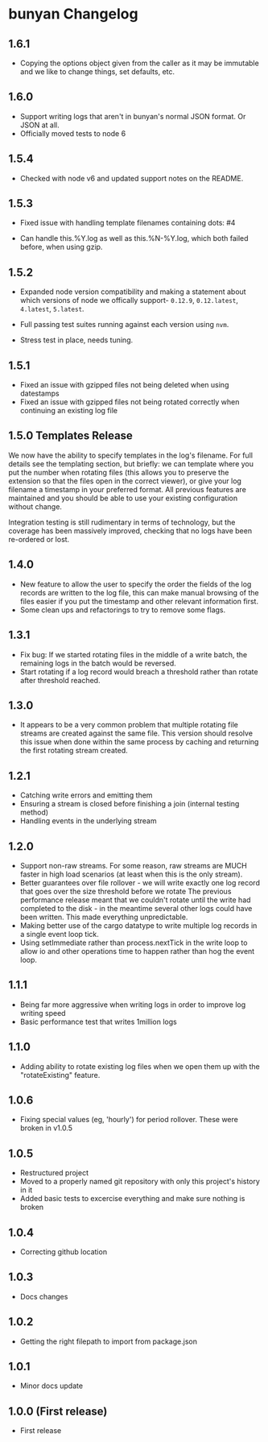 # bunyan Changelog

## 1.6.1

- Copying the options object given from the caller as it may be immutable and we like to change things, set defaults, etc.

## 1.6.0

- Support writing logs that aren't in bunyan's normal JSON format. Or JSON at all.
- Officially moved tests to node 6

## 1.5.4

- Checked with node v6 and updated support notes on the README.

## 1.5.3

- Fixed issue with handling template filenames containing dots: #4

- Can handle this.%Y.log as well as this.%N-%Y.log, which both failed before, when using gzip.

## 1.5.2

- Expanded node version compatibility and making a statement about which versions of node we offically support- `0.12.9`, `0.12.latest`, `4.latest`, `5.latest`.

- Full passing test suites running against each version using `nvm`.

- Stress test in place, needs tuning.

## 1.5.1

- Fixed an issue with gzipped files not being deleted when using datestamps
- Fixed an issue with gzipped files not being rotated correctly when continuing an existing log file

## 1.5.0 Templates Release

We now have the ability to specify templates in the log's filename. For full details see the templating section, but briefly: we can template where you put the number when rotating files (this allows you to preserve the extension so that the files open in the correct viewer), or give your log filename a timestamp in your preferred format.
All previous features are maintained and you should be able to use your existing configuration without change.

Integration testing is still rudimentary in terms of technology, but the coverage has been massively improved, checking that no logs have been re-ordered or lost.

## 1.4.0
- New feature to allow the user to specify the order the fields of the log records are written to the log file, this can make manual browsing of the files easier if you put the timestamp and other relevant information first.
- Some clean ups and refactorings to try to remove some flags.

## 1.3.1

- Fix bug: If we started rotating files in the middle of a write batch, the remaining logs in the batch would be reversed.
- Start rotating if a log record would breach a threshold rather than rotate after threshold reached.

## 1.3.0

- It appears to be a very common problem that multiple rotating file streams are created against the same file. This version should resolve this issue when done within the same process by caching and returning the first rotating stream created.

## 1.2.1

- Catching write errors and emitting them
- Ensuring a stream is closed before finishing a join (internal testing method)
- Handling events in the underlying stream

## 1.2.0

- Support non-raw streams. For some reason, raw streams are MUCH faster in high load scenarios (at least when this is the only stream).
- Better guarantees over file rollover - we will write exactly one log record that goes over the size threshold before we rotate
  The previous performance release meant that we couldn't rotate until the write had completed to the disk - in the meantime several other
  logs could have been written. This made everything unpredictable.
- Making better use of the cargo datatype to write multiple log records in a single event loop tick.
- Using setImmediate rather than process.nextTick in the write loop to allow io and other operations time to happen rather than hog the event loop.

## 1.1.1

- Being far more aggressive when writing logs in order to improve log writing speed
- Basic performance test that writes 1million logs

## 1.1.0

- Adding ability to rotate existing log files when we open them up with the "rotateExisting" feature.

## 1.0.6

- Fixing special values (eg, 'hourly') for period rollover. These were broken in v1.0.5

## 1.0.5

- Restructured project
- Moved to a properly named git repository with only this project's history in it
- Added basic tests to excercise everything and make sure nothing is broken

## 1.0.4

- Correcting github location

## 1.0.3

- Docs changes

## 1.0.2

- Getting the right filepath to import from package.json

## 1.0.1

- Minor docs update

## 1.0.0 (First release)

- First release
